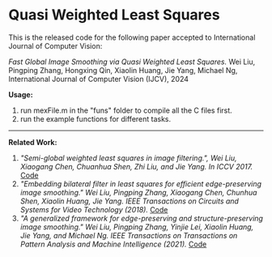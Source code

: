# Quasi Weighted Least Squares

This is the released code for the following paper accepted to International Journal of Computer Vision:

*Fast Global Image Smoothing via Quasi Weighted Least Squares.* Wei Liu, Pingping Zhang, Hongxing Qin, Xiaolin Huang, Jie Yang, Michael Ng, International Journal of Computer Vision (IJCV), 2024

**Usage:**
1. run mexFile.m in the "funs" folder to compile all the C files first.
2. run the example functions for different tasks. 


---------------------------------
 **Related Work:**
 1. *"Semi-global weighted least squares in image filtering.", Wei Liu, Xiaogang Chen, Chuanhua Shen, Zhi Liu, and Jie Yang. In ICCV 2017.* [Code](https://github.com/wliusjtu/Semi-Global-Weighted-Least-Squares-in-Image-Filtering)
 2. *"Embedding bilateral filter in least squares for efficient edge-preserving image smoothing." Wei Liu, Pingping Zhang, Xiaogang Chen, Chunhua Shen, Xiaolin Huang, Jie Yang. IEEE Transactions on Circuits and Systems for Video Technology (2018).* [Code](https://github.com/wliusjtu/Embedding-Bilateral-Filter-in-Least-Squares-for-Efficient-Edge-preserving-Image-Smoothing)
 3. *"A generalized framework for edge-preserving and structure-preserving image smoothing." Wei Liu, Pingping Zhang, Yinjie Lei, Xiaolin Huang, Jie Yang, and Michael Ng. IEEE Transactions on Transactions on Pattern Analysis and Machine Intelligence (2021).* [Code](https://github.com/wliusjtu/Generalized-Smoothing-Framework)
 
